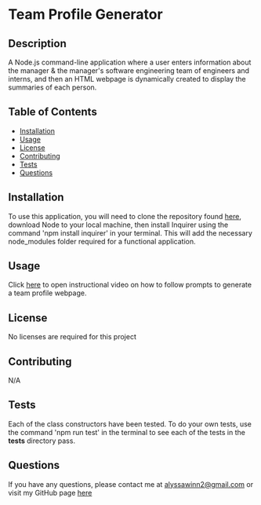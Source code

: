 # Team Profile Generator

## Description
A Node.js command-line application where a user enters information about the manager & the manager's software engineering team of engineers and interns, and then an HTML webpage is dynamically created to display the summaries of each person.

## Table of Contents
  * [Installation](#installation)
  * [Usage](#usage)
  * [License](#license)
  * [Contributing](#contributing)
  * [Tests](#tests)
  * [Questions](#questions)

  ## Installation
  To use this application, you will need to clone the repository found [here](https://github.com/alyssawinn/team-profile-generator), download Node to your local machine, then install Inquirer using the command 'npm install inquirer' in your terminal. This will add the necessary node_modules folder required for a functional application.

  ## Usage
  Click [here](https://drive.google.com/file/d/1dI2m581HN1zUjdslBE0jUYyz2SxahBY6/view) to open instructional video on how to follow prompts to generate a team profile webpage.
  

  ## License
  No licenses are required for this project

  ## Contributing
  N/A

  ## Tests
  Each of the class constructors have been tested. To do your own tests, use the command 'npm run test' in the terminal to see each of the tests in the __tests__ directory pass.

  ## Questions
  If you have any questions, please contact me at [alyssawinn2@gmail.com](mailto:alyssawinn2@gmail.com) or visit my GitHub page [here](https://github.com/alyssawinn/)